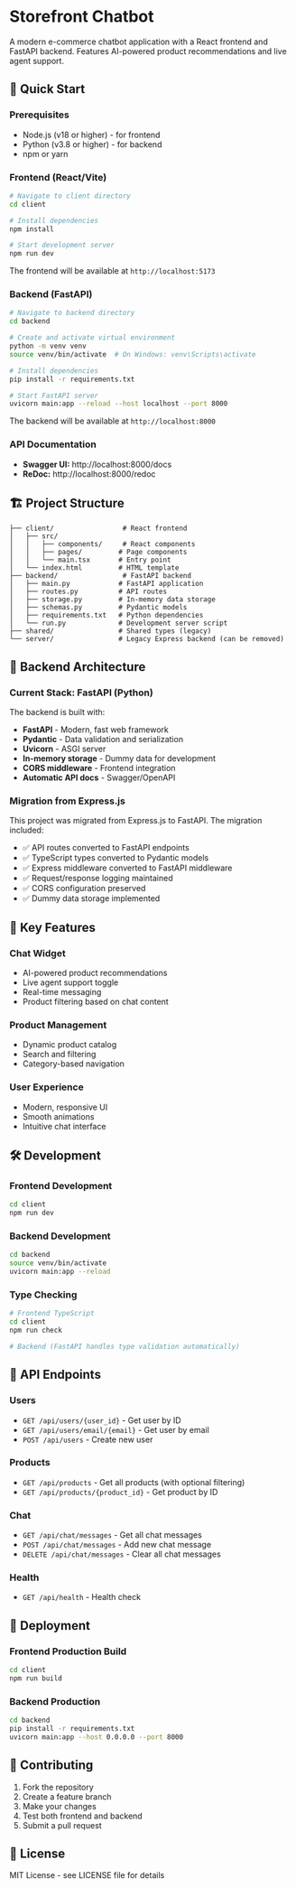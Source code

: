 # Storefront Chatbot

A modern e-commerce chatbot application with a React frontend and FastAPI backend. Features AI-powered product recommendations and live agent support.

## 🚀 Quick Start

### Prerequisites
- Node.js (v18 or higher) - for frontend
- Python (v3.8 or higher) - for backend
- npm or yarn

### Frontend (React/Vite)
```bash
# Navigate to client directory
cd client

# Install dependencies
npm install

# Start development server
npm run dev
```
The frontend will be available at `http://localhost:5173`

### Backend (FastAPI)
```bash
# Navigate to backend directory
cd backend

# Create and activate virtual environment
python -m venv venv
source venv/bin/activate  # On Windows: venv\Scripts\activate

# Install dependencies
pip install -r requirements.txt

# Start FastAPI server
uvicorn main:app --reload --host localhost --port 8000
```
The backend will be available at `http://localhost:8000`

### API Documentation
- **Swagger UI:** http://localhost:8000/docs
- **ReDoc:** http://localhost:8000/redoc

## 🏗️ Project Structure

```
├── client/                 # React frontend
│   ├── src/
│   │   ├── components/     # React components
│   │   ├── pages/         # Page components
│   │   └── main.tsx       # Entry point
│   └── index.html         # HTML template
├── backend/                # FastAPI backend
│   ├── main.py            # FastAPI application
│   ├── routes.py          # API routes
│   ├── storage.py         # In-memory data storage
│   ├── schemas.py         # Pydantic models
│   ├── requirements.txt   # Python dependencies
│   └── run.py             # Development server script
├── shared/                # Shared types (legacy)
└── server/                # Legacy Express backend (can be removed)
```

## 🔧 Backend Architecture

### Current Stack: FastAPI (Python)
The backend is built with:
- **FastAPI** - Modern, fast web framework
- **Pydantic** - Data validation and serialization
- **Uvicorn** - ASGI server
- **In-memory storage** - Dummy data for development
- **CORS middleware** - Frontend integration
- **Automatic API docs** - Swagger/OpenAPI

### Migration from Express.js
This project was migrated from Express.js to FastAPI. The migration included:
- ✅ API routes converted to FastAPI endpoints
- ✅ TypeScript types converted to Pydantic models
- ✅ Express middleware converted to FastAPI middleware
- ✅ Request/response logging maintained
- ✅ CORS configuration preserved
- ✅ Dummy data storage implemented

## 🎯 Key Features

### Chat Widget
- AI-powered product recommendations
- Live agent support toggle
- Real-time messaging
- Product filtering based on chat content

### Product Management
- Dynamic product catalog
- Search and filtering
- Category-based navigation

### User Experience
- Modern, responsive UI
- Smooth animations
- Intuitive chat interface

## 🛠️ Development

### Frontend Development
```bash
cd client
npm run dev
```

### Backend Development
```bash
cd backend
source venv/bin/activate
uvicorn main:app --reload
```

### Type Checking
```bash
# Frontend TypeScript
cd client
npm run check

# Backend (FastAPI handles type validation automatically)
```

## 🔌 API Endpoints

### Users
- `GET /api/users/{user_id}` - Get user by ID
- `GET /api/users/email/{email}` - Get user by email
- `POST /api/users` - Create new user

### Products
- `GET /api/products` - Get all products (with optional filtering)
- `GET /api/products/{product_id}` - Get product by ID

### Chat
- `GET /api/chat/messages` - Get all chat messages
- `POST /api/chat/messages` - Add new chat message
- `DELETE /api/chat/messages` - Clear all chat messages

### Health
- `GET /api/health` - Health check

## 🚀 Deployment

### Frontend Production Build
```bash
cd client
npm run build
```

### Backend Production
```bash
cd backend
pip install -r requirements.txt
uvicorn main:app --host 0.0.0.0 --port 8000
```

## 🤝 Contributing

1. Fork the repository
2. Create a feature branch
3. Make your changes
4. Test both frontend and backend
5. Submit a pull request

## 📝 License

MIT License - see LICENSE file for details

